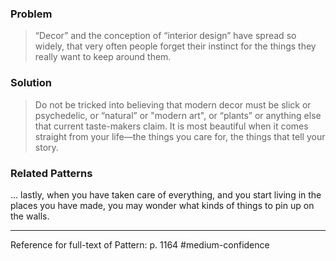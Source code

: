 ### Problem
>“Decor” and the conception of “interior design” have spread so widely, that very often people forget their instinct for the things they really want to keep around them.

### Solution
>Do not be tricked into believing that modern decor must be slick or psychedelic, or “natural” or "modern art", or “plants” or anything else that current taste-makers claim. It is most beautiful when it comes straight from your life—the things you care for, the things that tell your story.

### Related Patterns
... lastly, when you have taken care of everything, and you start living in the places you have made, you may wonder what kinds of things to pin up on the walls.

---
Reference for full-text of Pattern: p. 1164 #medium-confidence 